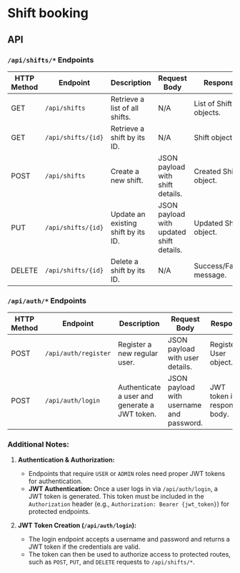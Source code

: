# Shift booking

## API

### `/api/shifts/*` Endpoints

| **HTTP Method** | **Endpoint**          | **Description**                                 | **Request Body**                              | **Response**                                 | **Authorization**  |
|-----------------|-----------------------|-------------------------------------------------|----------------------------------------------|---------------------------------------------|-------------------|
| GET             | `/api/shifts`         | Retrieve a list of all shifts.                  | N/A                                          | List of Shift objects.                      | `USER` or `ADMIN`  |
| GET             | `/api/shifts/{id}`    | Retrieve a shift by its ID.                     | N/A                                          | Shift object.                               | `USER` or `ADMIN`  |
| POST            | `/api/shifts`         | Create a new shift.                             | JSON payload with shift details.             | Created Shift object.                      | `ADMIN`            |
| PUT             | `/api/shifts/{id}`    | Update an existing shift by its ID.             | JSON payload with updated shift details.     | Updated Shift object.                      | `ADMIN`            |
| DELETE          | `/api/shifts/{id}`    | Delete a shift by its ID.                       | N/A                                          | Success/Failure message.                   | `ADMIN`            |

### `/api/auth/*` Endpoints

| **HTTP Method** | **Endpoint**                | **Description**                                 | **Request Body**                              | **Response**                                 | **Authorization**  |
|-----------------|-----------------------------|-------------------------------------------------|----------------------------------------------|---------------------------------------------|-------------------|
| POST            | `/api/auth/register`        | Register a new regular user.                    | JSON payload with user details.              | Registered User object.                     | `ANONYMOUS`        |
| POST            | `/api/auth/login`           | Authenticate a user and generate a JWT token.   | JSON payload with username and password.     | JWT token in response body.                 | `ANONYMOUS`        |

### Additional Notes:

1. **Authentication & Authorization:**
    - Endpoints that require `USER` or `ADMIN` roles need proper JWT tokens for authentication.
    - **JWT Authentication:** Once a user logs in via `/api/auth/login`, a JWT token is generated. This token must be included in the `Authorization` header (e.g., `Authorization: Bearer {jwt_token}`) for protected endpoints.

2. **JWT Token Creation (`/api/auth/login`):**
    - The login endpoint accepts a username and password and returns a JWT token if the credentials are valid.
    - The token can then be used to authorize access to protected routes, such as `POST`, `PUT`, and `DELETE` requests to `/api/shifts/*`.
